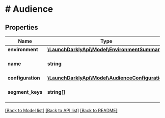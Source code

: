 # # Audience

## Properties

Name | Type | Description | Notes
------------ | ------------- | ------------- | -------------
**environment** | [**\LaunchDarklyApi\Model\EnvironmentSummary**](EnvironmentSummary.md) |  | [optional]
**name** | **string** | The release phase name |
**configuration** | [**\LaunchDarklyApi\Model\AudienceConfiguration**](AudienceConfiguration.md) |  | [optional]
**segment_keys** | **string[]** | A list of segment keys | [optional]

[[Back to Model list]](../../README.md#models) [[Back to API list]](../../README.md#endpoints) [[Back to README]](../../README.md)
